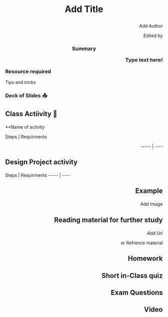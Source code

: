# <p align = center> Add Title </p>
<p align = right> Add Author</p>
<p align = right> Edited by</p>


### <p align = center>Summary <p align = right>Type text here!</p><p align = left>Resource required </p>
<p align = left>Tips and tricks </p>


### <p align = centre>Deck of Slides :outbox_tray:

## <p align = centre>Class Actiivity :rocket:

<p align = centre>**Name of activity 

<p align = centre>Steps | Requirments<p align = right>----- | ---- 




## <p align = centre>Design Project activity

<p align = centre> Steps | Requirments
----- | ---- </p>

## <p align = right>Example 
<p align = right>Add Image

## <p align = right>Reading material for further study
<p align = right>Add Url
<p align = right>or Refrence material

## <p align = right>Homework

## <p align = right>Short in-Class quiz
## <p align = right>Exam Questions 
## <p align = right>Video
